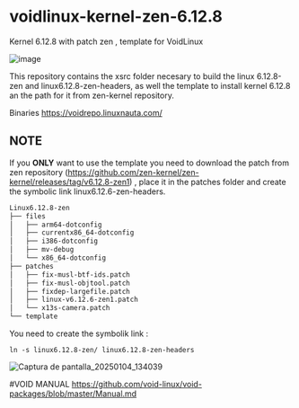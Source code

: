 # voidlinux-kernel-zen-6.12.8
Kernel 6.12.8 with patch zen , template for VoidLinux


![image](https://github.com/user-attachments/assets/5b815abe-9f2e-4d31-bb01-68dab60b1c6b)

This repository contains the xsrc folder necesary to build the linux 6.12.8-zen and linux6.12.8-zen-headers, as well the template to install kernel 6.12.8 an the path for it from zen-kernel repository.

Binaries https://voidrepo.linuxnauta.com/

## NOTE

If you **ONLY** want to use the template you need to download the patch from zen repository (https://github.com/zen-kernel/zen-kernel/releases/tag/v6.12.8-zen1) , place it in the patches folder and create the symbolic link linux6.12.6-zen-headers.
```bash
Linux6.12.8-zen
├── files
│   ├── arm64-dotconfig
│   ├── currentx86_64-dotconfig
│   ├── i386-dotconfig
│   ├── mv-debug
│   └── x86_64-dotconfig
├── patches
│   ├── fix-musl-btf-ids.patch
│   ├── fix-musl-objtool.patch
│   ├── fixdep-largefile.patch
│   ├── linux-v6.12.6-zen1.patch
│   └── x13s-camera.patch
└── template
```

You need to create the symbolik link :

`ln -s linux6.12.8-zen/ linux6.12.8-zen-headers`

![Captura de pantalla_20250104_134039](https://github.com/user-attachments/assets/286ceabd-ff31-4739-bc59-b465c93e5e7f)

#VOID MANUAL
https://github.com/void-linux/void-packages/blob/master/Manual.md

